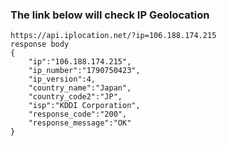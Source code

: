 
### The link below will check IP Geolocation
```
https://api.iplocation.net/?ip=106.188.174.215
response body
{
    "ip":"106.188.174.215",
    "ip_number":"1790750423",
    "ip_version":4,
    "country_name":"Japan",
    "country_code2":"JP",
    "isp":"KDDI Corporation",
    "response_code":"200",
    "response_message":"OK"
}
```

